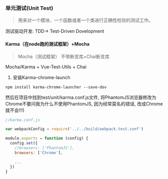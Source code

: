 ### 单元测试(Unit Test)

>用来对一个模块、一个函数或者一个类进行正确性检验的测试工作。

测试驱动开发: TDD-> Test-Driven Dovelopment

#### Karma（在node跑的测试框架）+Mocha

>Mocha（测试框架） 不带断言库+Chai断言库

Mocha/Karma + Vue-Test-Utils + Chai

1. 安装Karma-chrome-launch

```
npm install karma-chrome-launcher --save-dev
```

然后在项目中找到test/unit/karma.conf.js文件, 将PhantomJS浏览器修改为Chrome不要问我为什么不使用PhantomJS, 因为经常莫名的错误, 改成Chrome就不会!!!)

```js
//karma.conf.js

var webpackConfig = require('../../build/webpack.test.conf')

module.exports = function (config) {
  config.set({
    //browsers: ['PhantomJS'],
    browsers: ['Chrome'],

    ...
  })
}
```
